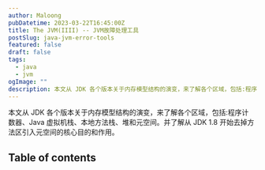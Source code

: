 ```yaml
---
author: Maloong
pubDatetime: 2023-03-22T16:45:00Z
title: The JVM(IIII) -- JVM故障处理工具
postSlug: java-jvm-error-tools
featured: false
draft: false
tags:
  - java
  - jvm
ogImage: ""
description: 本文从 JDK 各个版本关于内存模型结构的演变，来了解各个区域，包括:程序计 数器、Java 虚拟机栈、本地方法栈、堆和元空间。并了解从 JDK 1.8 开始去掉方 法区引入元空间的核心目的和作用。
---
```


本文从 JDK 各个版本关于内存模型结构的演变，来了解各个区域，包括:程序计 数器、Java 虚拟机栈、本地方法栈、堆和元空间。并了解从 JDK 1.8 开始去掉方 法区引入元空间的核心目的和作用。

## Table of contents
